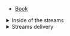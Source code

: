 - [Book](/en/book/ "Book - Cesbo")

<details class="marker">
<summary>Inside of the streams</summary>

- [MPEG-TS](/en/book/packets/mpegts.md "MPEG-TS - Book - Cesbo")
- [Video Encoding](/en/book/packets/video.md "Video Encoding - Book - Cesbo")
- [Audio Encoding](/en/book/packets/audio.md "Audio Encoding - Book - Cesbo")

</details>

<details class="marker">
<summary>Streams delivery</summary>

</details>
